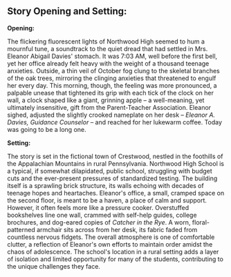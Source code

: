 ## Story Opening and Setting:

**Opening:**

The flickering fluorescent lights of Northwood High seemed to hum a mournful tune, a soundtrack to the quiet dread that had settled in Mrs. Eleanor Abigail Davies' stomach. It was 7:03 AM, well before the first bell, yet her office already felt heavy with the weight of a thousand teenage anxieties. Outside, a thin veil of October fog clung to the skeletal branches of the oak trees, mirroring the clinging anxieties that threatened to engulf her every day. This morning, though, the feeling was more pronounced, a palpable unease that tightened its grip with each tick of the clock on her wall, a clock shaped like a giant, grinning apple – a well-meaning, yet ultimately insensitive, gift from the Parent-Teacher Association. Eleanor sighed, adjusted the slightly crooked nameplate on her desk – *Eleanor A. Davies, Guidance Counselor* – and reached for her lukewarm coffee. Today was going to be a long one.

**Setting:**

The story is set in the fictional town of Crestwood, nestled in the foothills of the Appalachian Mountains in rural Pennsylvania. Northwood High School is a typical, if somewhat dilapidated, public school, struggling with budget cuts and the ever-present pressures of standardized testing. The building itself is a sprawling brick structure, its walls echoing with decades of teenage hopes and heartaches. Eleanor's office, a small, cramped space on the second floor, is meant to be a haven, a place of calm and support. However, it often feels more like a pressure cooker. Overstuffed bookshelves line one wall, crammed with self-help guides, college brochures, and dog-eared copies of *Catcher in the Rye*. A worn, floral-patterned armchair sits across from her desk, its fabric faded from countless nervous fidgets. The overall atmosphere is one of comfortable clutter, a reflection of Eleanor's own efforts to maintain order amidst the chaos of adolescence. The school's location in a rural setting adds a layer of isolation and limited opportunity for many of the students, contributing to the unique challenges they face.
